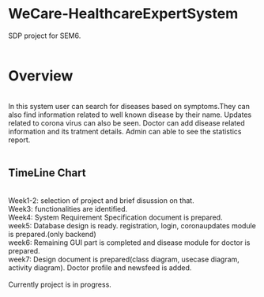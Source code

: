 # WeCare-HealthcareExpertSystem
SDP project for SEM6.<br/><br/>
<h1><b>Overview</b></h1><br/>
In this system user can search for diseases based on symptoms.They can also find information related to well known disease by their name. Updates related to corona virus can also be seen.
Doctor can add disease related information and its tratment details.
Admin can able to see the statistics report.
<br/><br/>
<h2><b>TimeLine Chart</b></h2><br/>
Week1-2: selection of project and brief disussion on that.<br/>
Week3: functionalities are identified.<br/>
Week4: System Requirement Specification document is prepared.<br/>
week5: Database design is ready. registration, login, coronaupdates module is prepared.(only backend)<br/>
week6: Remaining GUI part is completed and disease module for doctor is prepared.<br/>
week7: Design document is prepared(class diagram, usecase diagram, activity diagram). Doctor profile and newsfeed is added.
<br/><br/>
Currently project is in progress.
